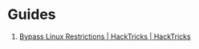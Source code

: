 

# Guides

1. [Bypass Linux Restrictions | HackTricks | HackTricks](https://book.hacktricks.xyz/linux-hardening/bypass-bash-restrictions)

